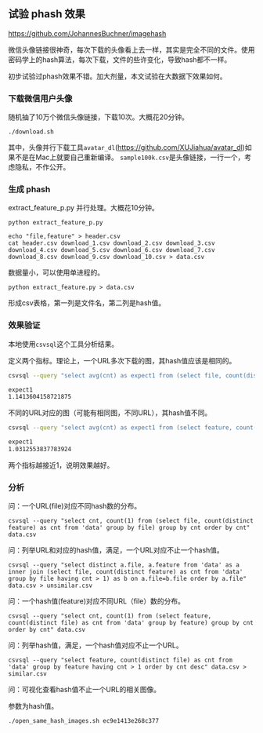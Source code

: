 ## 试验 phash 效果

https://github.com/JohannesBuchner/imagehash

微信头像链接很神奇，每次下载的头像看上去一样，其实是完全不同的文件。使用密码学上的hash算法，每次下载，文件的些许变化，导致hash都不一样。

初步试验过phash效果不错。加大剂量，本文试验在大数据下效果如何。

### 下载微信用户头像

随机抽了10万个微信头像链接，下载10次。大概花20分钟。

```
./download.sh
```

其中，头像并行下载工具`avatar_dl`(https://github.com/XUJiahua/avatar_dl)如果不是在Mac上就要自己重新编译。
`sample100k.csv`是头像链接，一行一个，考虑隐私，不作公开。

### 生成 phash

extract_feature_p.py 并行处理。大概花10分钟。

```
python extract_feature_p.py

echo "file,feature" > header.csv
cat header.csv download_1.csv download_2.csv download_3.csv download_4.csv download_5.csv download_6.csv download_7.csv download_8.csv download_9.csv download_10.csv > data.csv
```

数据量小，可以使用单进程的。

```
python extract_feature.py > data.csv

```

形成csv表格，第一列是文件名，第二列是hash值。

### 效果验证

本地使用`csvsql`这个工具分析结果。

定义两个指标。理论上，一个URL多次下载的图，其hash值应该是相同的。

```bash
csvsql --query "select avg(cnt) as expect1 from (select file, count(distinct feature) as cnt from 'data' group by file)" data.csv

expect1
1.1413604158721875
```

不同的URL对应的图（可能有相同图，不同URL），其hash值不同。

```bash
csvsql --query "select avg(cnt) as expect1 from (select feature, count(distinct file) as cnt from 'data' group by feature)" data.csv

expect1
1.0312553837783924
```

两个指标越接近1，说明效果越好。


### 分析

问：一个URL(file)对应不同hash数的分布。

```
csvsql --query "select cnt, count(1) from (select file, count(distinct feature) as cnt from 'data' group by file) group by cnt order by cnt" data.csv
```

问：列举URL和对应的hash值，满足，一个URL对应不止一个hash值。

```
csvsql --query "select distinct a.file, a.feature from 'data' as a inner join (select file, count(distinct feature) as cnt from 'data' group by file having cnt > 1) as b on a.file=b.file order by a.file" data.csv > unsimilar.csv
```

问：一个hash值(feature)对应不同URL（file）数的分布。

```
csvsql --query "select cnt, count(1) from (select feature, count(distinct file) as cnt from 'data' group by feature) group by cnt order by cnt" data.csv
```

问：列举hash值，满足，一个hash值对应不止一个URL。

```
csvsql --query "select feature, count(distinct file) as cnt from 'data' group by feature having cnt > 1 order by cnt desc" data.csv > similar.csv
```


问：可视化查看hash值不止一个URL的相关图像。

参数为hash值。

```
./open_same_hash_images.sh ec9e1413e268c377
```
